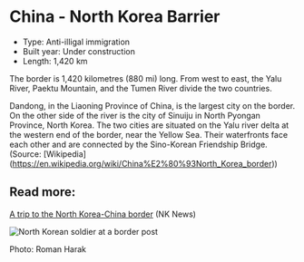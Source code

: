 <!--
West Longitude: 123.75
North Latitude: 43.5
East Longitude: 131
South Latitude: 39.5
-->

# China - North Korea Barrier

* Type: Anti-illigal immigration
* Built year: Under construction
* Length: 1,420 km

The border is 1,420 kilometres (880 mi) long. From west to east, the Yalu River, Paektu Mountain, and the Tumen River divide the two countries.

Dandong, in the Liaoning Province of China, is the largest city on the border. On the other side of the river is the city of Sinuiju in North Pyongan Province, North Korea. The two cities are situated on the Yalu river delta at the western end of the border, near the Yellow Sea. Their waterfronts face each other and are connected by the Sino-Korean Friendship Bridge. (Source: [Wikipedia] (https://en.wikipedia.org/wiki/China%E2%80%93North_Korea_border))

## Read more:

[A trip to the North Korea-China border](http://www.nknews.org/2015/05/a-trip-to-the-north-korea-china-border-in-photos/) (NK News)

![North Korean soldier at a border post](http://c2.staticflickr.com/6/5018/5490782435_c9e141c789_b.jpg)

Photo: Roman Harak
